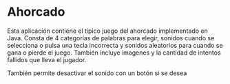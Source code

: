 # Ahorcado

Esta aplicación contiene el típico juego del ahorcado implementado en Java.
Consta de 4 categorías de palabras para elegir, sonidos cuando se selecciona o pulsa una tecla incorrecta
y sonidos aleatorios para cuando se gana o pierde el juego.
También incluye imagenes y la cantidad de intentos fallidos que lleva el jugador.

También permite desactivar el sonido con un botón si se desea
